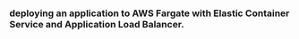 ### deploying an application to AWS Fargate with Elastic Container Service and Application Load Balancer.
